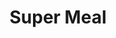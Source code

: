 ---
templateKey: blog-post
featuredpost: false
featuredimage: /assets/Super_Meal.png
title: Super Meal
description: Cooking
testfield: 474
---